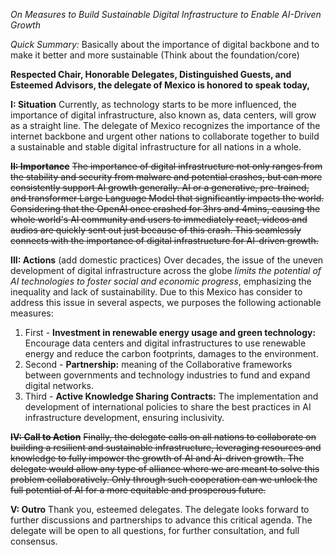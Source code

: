 
_On Measures to Build Sustainable Digital Infrastructure to Enable AI-Driven Growth_

*Quick Summary:* Basically about the importance of digital backbone and to make it better and more sustainable (Think about the foundation/core)


**Respected Chair, Honorable Delegates, Distinguished Guests, and Esteemed Advisors, the delegate of Mexico is honored to speak today,**

**I: Situation**
Currently, as technology starts to be more influenced, the importance of digital infrastructure, also known as, data centers, will grow as a straight line. The delegate of Mexico recognizes the importance of the internet backbone and urgent other nations to collaborate together to build a sustainable and stable digital infrastructure for all nations in a whole.

~~**II: Importance**~~
~~The importance of digital infrastructure not only ranges from the stability and security from malware and potential crashes, but can more consistently support AI growth generally. AI or a generative, pre-trained, and transformer Large Language Model that significantly impacts the world. Considering that the OpenAI once crashed for 3hrs and 4mins, causing the whole world's AI community and users to immediately react, videos and audios are quickly sent out just because of this crash. This seamlessly connects with the importance of digital infrastructure for AI-driven growth.~~

**III: Actions**
(add domestic practices)
Over decades, the issue of the uneven development of digital infrastructure across the globe *limits the potential of AI technologies to foster social and economic progress*, emphasizing the inequality and lack of sustainability. Due to this Mexico has consider to address this issue in several aspects, we purposes the following actionable measures:

1. First - **Investment in renewable energy usage and green technology:** Encourage data centers and digital infrastructures to use renewable energy and reduce the carbon footprints, damages to the environment.
2. Second - **Partnership:** meaning of the Collaborative frameworks between governments and technology industries to fund and expand digital networks.
3. Third - **Active Knowledge Sharing Contracts:** The implementation and development of international policies to share the best practices in AI infrastructure development, ensuring inclusivity.

~~**IV: Call to Action**~~
~~Finally, the delegate calls on all nations to collaborate on building a resilient and sustainable infrastructure, leveraging resources and knowledge to fully impower the growth of AI and Ai-driven growth. The delegate would allow any type of alliance where we are meant to solve this problem collaboratively. Only through such cooperation can we unlock the full potential of AI for a more equitable and prosperous future.~~

**V: Outro**
Thank you, esteemed delegates. The delegate looks forward to further discussions and partnerships to advance this critical agenda. The delegate will be open to all questions, for further consultation, and full consensus.